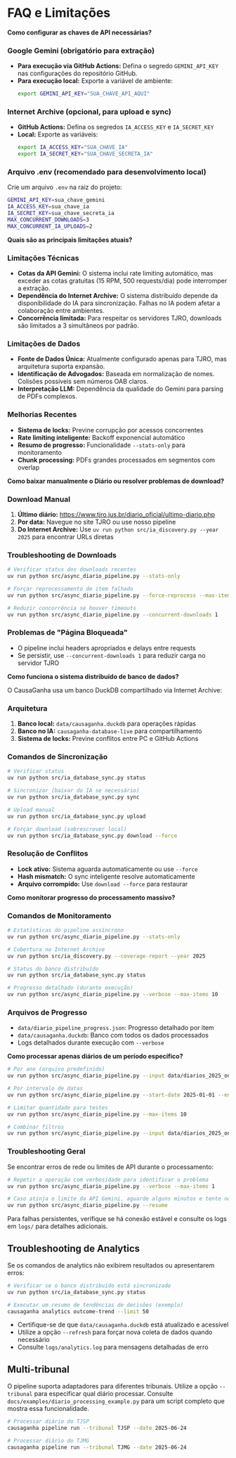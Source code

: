 # FAQ e Limitações

**Como configurar as chaves de API necessárias?**

### Google Gemini (obrigatório para extração)
-   **Para execução via GitHub Actions:** Defina o segredo `GEMINI_API_KEY` nas configurações do repositório GitHub.
-   **Para execução local:** Exporte a variável de ambiente:
    ```bash
    export GEMINI_API_KEY="SUA_CHAVE_API_AQUI"
    ```

### Internet Archive (opcional, para upload e sync)
-   **GitHub Actions:** Defina os segredos `IA_ACCESS_KEY` e `IA_SECRET_KEY`
-   **Local:** Exporte as variáveis:
    ```bash
    export IA_ACCESS_KEY="SUA_CHAVE_IA"
    export IA_SECRET_KEY="SUA_CHAVE_SECRETA_IA"
    ```

### Arquivo .env (recomendado para desenvolvimento local)
Crie um arquivo `.env` na raiz do projeto:
```bash
GEMINI_API_KEY=sua_chave_gemini
IA_ACCESS_KEY=sua_chave_ia
IA_SECRET_KEY=sua_chave_secreta_ia
MAX_CONCURRENT_DOWNLOADS=3
MAX_CONCURRENT_IA_UPLOADS=2
```

**Quais são as principais limitações atuais?**

### Limitações Técnicas
-   **Cotas da API Gemini:** O sistema inclui rate limiting automático, mas exceder as cotas gratuitas (15 RPM, 500 requests/dia) pode interromper a extração.
-   **Dependência do Internet Archive:** O sistema distribuído depende da disponibilidade do IA para sincronização. Falhas no IA podem afetar a colaboração entre ambientes.
-   **Concorrência limitada:** Para respeitar os servidores TJRO, downloads são limitados a 3 simultâneos por padrão.

### Limitações de Dados
-   **Fonte de Dados Única:** Atualmente configurado apenas para TJRO, mas arquitetura suporta expansão.
-   **Identificação de Advogados:** Baseada em normalização de nomes. Colisões possíveis sem números OAB claros.
-   **Interpretação LLM:** Dependência da qualidade do Gemini para parsing de PDFs complexos.

### Melhorias Recentes
-   **Sistema de locks:** Previne corrupção por acessos concorrentes
-   **Rate limiting inteligente:** Backoff exponencial automático
-   **Resumo de progresso:** Funcionalidade `--stats-only` para monitoramento
-   **Chunk processing:** PDFs grandes processados em segmentos com overlap

**Como baixar manualmente o Diário ou resolver problemas de download?**

### Download Manual
1. **Último diário:** https://www.tjro.jus.br/diario_oficial/ultimo-diario.php
2. **Por data:** Navegue no site TJRO ou use nosso pipeline
3. **Do Internet Archive:** Use `uv run python src/ia_discovery.py --year 2025` para encontrar URLs diretas

### Troubleshooting de Downloads
```bash
# Verificar status dos downloads recentes
uv run python src/async_diario_pipeline.py --stats-only

# Forçar reprocessamento de item falhado
uv run python src/async_diario_pipeline.py --force-reprocess --max-items 1

# Reduzir concorrência se houver timeouts
uv run python src/async_diario_pipeline.py --concurrent-downloads 1
```

### Problemas de "Página Bloqueada"
- O pipeline inclui headers apropriados e delays entre requests
- Se persistir, use `--concurrent-downloads 1` para reduzir carga no servidor TJRO

**Como funciona o sistema distribuído de banco de dados?**

O CausaGanha usa um banco DuckDB compartilhado via Internet Archive:

### Arquitetura
1. **Banco local:** `data/causaganha.duckdb` para operações rápidas
2. **Banco no IA:** `causaganha-database-live` para compartilhamento
3. **Sistema de locks:** Previne conflitos entre PC e GitHub Actions

### Comandos de Sincronização
```bash
# Verificar status
uv run python src/ia_database_sync.py status

# Sincronizar (baixar do IA se necessário)
uv run python src/ia_database_sync.py sync

# Upload manual
uv run python src/ia_database_sync.py upload

# Forçar download (sobrescrever local)
uv run python src/ia_database_sync.py download --force
```

### Resolução de Conflitos
- **Lock ativo:** Sistema aguarda automaticamente ou use `--force`
- **Hash mismatch:** O sync inteligente resolve automaticamente
- **Arquivo corrompido:** Use `download --force` para restaurar

**Como monitorar progresso do processamento massivo?**

### Comandos de Monitoramento
```bash
# Estatísticas do pipeline assíncrono
uv run python src/async_diario_pipeline.py --stats-only

# Cobertura no Internet Archive
uv run python src/ia_discovery.py --coverage-report --year 2025

# Status do banco distribuído
uv run python src/ia_database_sync.py status

# Progresso detalhado (durante execução)
uv run python src/async_diario_pipeline.py --verbose --max-items 10
```

### Arquivos de Progresso
- `data/diario_pipeline_progress.json`: Progresso detalhado por item
- `data/causaganha.duckdb`: Banco com todos os dados processados
- Logs detalhados durante execução com `--verbose`

**Como processar apenas diários de um período específico?**

```bash
# Por ano (arquivo predefinido)
uv run python src/async_diario_pipeline.py --input data/diarios_2025_only.json

# Por intervalo de datas
uv run python src/async_diario_pipeline.py --start-date 2025-01-01 --end-date 2025-06-26

# Limitar quantidade para testes
uv run python src/async_diario_pipeline.py --max-items 10

# Combinar filtros
uv run python src/async_diario_pipeline.py --input data/diarios_2025_only.json --max-items 50
```

### Troubleshooting Geral

Se encontrar erros de rede ou limites de API durante o processamento:

```bash
# Repetir a operação com verbosidade para identificar o problema
uv run python src/async_diario_pipeline.py --verbose --max-items 1

# Caso atinja o limite da API Gemini, aguarde alguns minutos e tente novamente
uv run python src/async_diario_pipeline.py --resume
```

Para falhas persistentes, verifique se há conexão estável e consulte os logs em `logs/` para detalhes adicionais.


## Troubleshooting de Analytics

Se os comandos de analytics não exibirem resultados ou apresentarem erros:

```bash
# Verificar se o banco distribuído está sincronizado
uv run python src/ia_database_sync.py status

# Executar um resumo de tendências de decisões (exemplo)
causaganha analytics outcome-trend --limit 50
```

- Certifique-se de que `data/causaganha.duckdb` está atualizado e acessível
- Utilize a opção `--refresh` para forçar nova coleta de dados quando necessário
- Consulte `logs/analytics.log` para mensagens detalhadas de erro

## Multi-tribunal

O pipeline suporta adaptadores para diferentes tribunais. Utilize a opção
`--tribunal` para especificar qual diário processar.
Consulte `docs/examples/diario_processing_example.py` para um script completo que
mostra essa funcionalidade.

```bash
# Processar diário do TJSP
causaganha pipeline run --tribunal TJSP --date 2025-06-24

# Processar diário do TJMG
causaganha pipeline run --tribunal TJMG --date 2025-06-24
```
